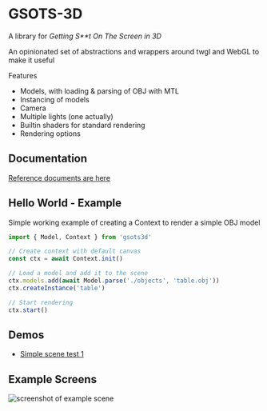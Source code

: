 # GSOTS-3D

A library for *Getting S&ast;&ast;t On The Screen in 3D*

An opinionated set of abstractions and wrappers around twgl and WebGL to make it useful 

Features
- Models, with loading & parsing of OBJ with MTL
- Instancing of models
- Camera
- Multiple lights (one actually)
- Builtin shaders for standard rendering
- Rendering options

## Documentation

[Reference documents are here](https://code.benco.io/gsots3d/docs/)

## Hello World - Example

Simple working example of creating a Context to render a simple OBJ model

```ts
import { Model, Context } from 'gsots3d'

// Create context with default canvas
const ctx = await Context.init()

// Load a model and add it to the scene
ctx.models.add(await Model.parse('./objects', 'table.obj'))
ctx.createInstance('table')

// Start rendering
ctx.start()
```

## Demos

- [Simple scene test 1](https://code.benco.io/gsots3d/examples/test-1/)

## Example Screens

![screenshot of example scene](https://user-images.githubusercontent.com/14982936/251233104-d035beaf-c64e-4bb2-bc12-d0ff32084551.png)
